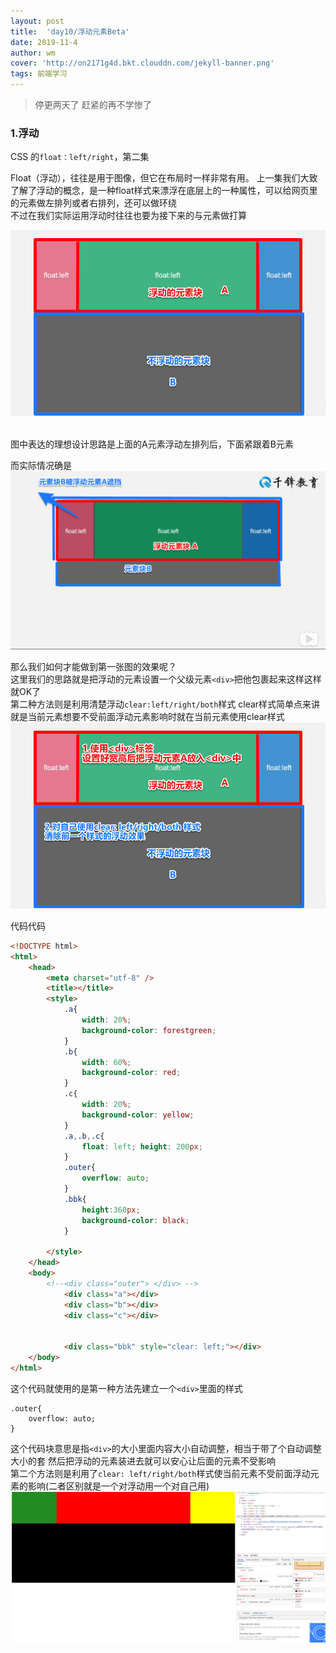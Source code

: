 ```yaml
---
layout: post
title:  'day10/浮动元素Beta'
date: 2019-11-4
author: wm
cover: 'http://on2171g4d.bkt.clouddn.com/jekyll-banner.png'
tags: 前端学习
---
```


> 停更两天了 赶紧的再不学惨了

### 1.浮动
CSS 的`float：left/right`，第二集

Float（浮动），往往是用于图像，但它在布局时一样非常有用。
上一集我们大致了解了浮动的概念，是一种float样式来漂浮在底层上的一种属性，可以给网页里的元素做左排列或者右排列，还可以做环绕
<br>
不过在我们实际运用浮动时往往也要为接下来的与元素做打算


![avatar](/assets/img//浮动B元素块理想.png)

 
<br>图中表达的理想设计思路是上面的A元素浮动左排列后，下面紧跟着B元素


而实际情况确是
![avatar](/assets/img//浮动B元素块实际.png)

那么我们如何才能做到第一张图的效果呢？
<br>这里我们的思路就是把浮动的元素设置一个父级元素``<div>``把他包裹起来这样这样就OK了
<br>第二种方法则是利用清楚浮动``clear:left/right/both``样式
clear样式简单点来讲就是当前元素想要不受前面浮动元素影响时就在当前元素使用clear样式
![avatar](/assets/img//浮动元素块操作方法.png)

代码代码
```HTML
<!DOCTYPE html>
<html>
	<head>
		<meta charset="utf-8" />
		<title></title>
		<style>
			.a{
				width: 20%; 
				background-color: forestgreen;
			}
			.b{
				width: 60%; 
				background-color: red;
			}
			.c{
				width: 20%; 
				background-color: yellow;
			}
			.a,.b,.c{
				float: left; height: 200px;
			}
			.outer{
				overflow: auto;
			}
			.bbk{
				height:360px;
				background-color: black;
			}
			
		</style>
	</head>
	<body>
		<!--<div class="outer"> </div> -->
			<div class="a"></div>
			<div class="b"></div>
			<div class="c"></div>
		
			
			<div class="bbk" style="clear: left;"></div>
	</body>
</html>

```
这个代码就使用的是第一种方法先建立一个``<div>``里面的样式<br>

```
.outer{
	overflow: auto;
}
```
这个代码块意思是指``<div>``的大小里面内容大小自动调整，相当于带了个自动调整大小的套 然后把浮动的元素装进去就可以安心让后面的元素不受影响<br>
第二个方法则是利用了``clear: left/right/both``样式使当前元素不受前面浮动元素的影响(二者区别就是一个对浮动用一个对自己用)
![avatar](/assets/img//浮动B最终结果.png)